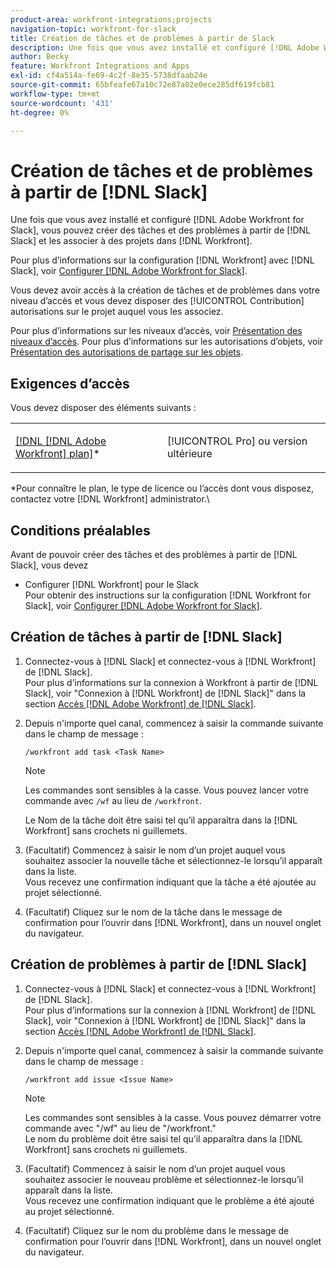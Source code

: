 ```yaml
---
product-area: workfront-integrations;projects
navigation-topic: workfront-for-slack
title: Création de tâches et de problèmes à partir de Slack
description: Une fois que vous avez installé et configuré [!DNL Adobe Workfront] pour Slack, vous pouvez créer des tâches et des problèmes à partir de Slack et les associer à des projets dans Workfront.
author: Becky
feature: Workfront Integrations and Apps
exl-id: cf4a514a-fe69-4c2f-8e35-5738dfaab24e
source-git-commit: 65bfeafe67a10c72e87a02e0ece285df619fcb81
workflow-type: tm+mt
source-wordcount: '431'
ht-degree: 0%

---
```


# Création de tâches et de problèmes à partir de [!DNL Slack]

Une fois que vous avez installé et configuré [!DNL Adobe Workfront for Slack], vous pouvez créer des tâches et des problèmes à partir de [!DNL Slack] et les associer à des projets dans [!DNL Workfront].

Pour plus d’informations sur la configuration [!DNL Workfront] avec [!DNL Slack], voir [Configurer [!DNL Adobe Workfront for Slack]](../../workfront-integrations-and-apps/using-workfront-with-slack/configure-workfront-for-slack.md).

Vous devez avoir accès à la création de tâches et de problèmes dans votre niveau d’accès et vous devez disposer des [!UICONTROL Contribution] autorisations sur le projet auquel vous les associez.

Pour plus d’informations sur les niveaux d’accès, voir [Présentation des niveaux d’accès](../../administration-and-setup/add-users/access-levels-and-object-permissions/access-levels-overview.md). Pour plus d’informations sur les autorisations d’objets, voir [Présentation des autorisations de partage sur les objets](../../workfront-basics/grant-and-request-access-to-objects/sharing-permissions-on-objects-overview.md).

## Exigences d’accès

Vous devez disposer des éléments suivants :

<table style="table-layout:auto"> 
 <col> 
 </col> 
 <col> 
 </col> 
 <tbody> 
  <tr> 
   <td role="rowheader"><a href="https://www.workfront.com/plans" target="_blank">[!DNL [!DNL Adobe Workfront] plan]</a>*</td> 
   <td> <p>[!UICONTROL Pro] ou version ultérieure</p> </td> 
  </tr> 
 </tbody> 
</table>

&#42;Pour connaître le plan, le type de licence ou l’accès dont vous disposez, contactez votre [!DNL Workfront] administrator.\

## Conditions préalables

Avant de pouvoir créer des tâches et des problèmes à partir de [!DNL Slack], vous devez

* Configurer [!DNL Workfront] pour le Slack\
   Pour obtenir des instructions sur la configuration [!DNL Workfront for Slack], voir [Configurer [!DNL Adobe Workfront for Slack]](../../workfront-integrations-and-apps/using-workfront-with-slack/configure-workfront-for-slack.md).

## Création de tâches à partir de [!DNL Slack]

1. Connectez-vous à [!DNL Slack] et connectez-vous à [!DNL Workfront] de [!DNL Slack].\
   Pour plus d’informations sur la connexion à Workfront à partir de [!DNL Slack], voir &quot;Connexion à [!DNL Workfront] de [!DNL Slack]&quot; dans la section [Accès [!DNL Adobe Workfront] de [!DNL Slack]](../../workfront-integrations-and-apps/using-workfront-with-slack/access-workfront-from-slack.md).

1. Depuis n&#39;importe quel canal, commencez à saisir la commande suivante dans le champ de message :

   `/workfront add task <Task Name>`

   >[!NOTE]
   >
   >Les commandes sont sensibles à la casse. Vous pouvez lancer votre commande avec `/wf` au lieu de `/workfront`.
   >  
   >Le Nom de la tâche doit être saisi tel qu’il apparaîtra dans la [!DNL Workfront] sans crochets ni guillemets.

1. (Facultatif) Commencez à saisir le nom d’un projet auquel vous souhaitez associer la nouvelle tâche et sélectionnez-le lorsqu’il apparaît dans la liste.\
   Vous recevez une confirmation indiquant que la tâche a été ajoutée au projet sélectionné.
1. (Facultatif) Cliquez sur le nom de la tâche dans le message de confirmation pour l’ouvrir dans [!DNL Workfront], dans un nouvel onglet du navigateur.

## Création de problèmes à partir de [!DNL Slack]

1. Connectez-vous à [!DNL Slack] et connectez-vous à [!DNL Workfront] de [!DNL Slack].\
   Pour plus d’informations sur la connexion à [!DNL Workfront] de [!DNL Slack], voir &quot;Connexion à [!DNL Workfront] de [!DNL Slack]&quot; dans la section [Accès [!DNL Adobe Workfront] de [!DNL Slack]](../../workfront-integrations-and-apps/using-workfront-with-slack/access-workfront-from-slack.md).

1. Depuis n&#39;importe quel canal, commencez à saisir la commande suivante dans le champ de message :

   `/workfront add issue <Issue Name>`

   >[!NOTE]
   >
   >Les commandes sont sensibles à la casse. Vous pouvez démarrer votre commande avec &quot;/wf&quot; au lieu de &quot;/workfront.&quot; \
   >Le nom du problème doit être saisi tel qu’il apparaîtra dans la [!DNL Workfront] sans crochets ni guillemets.

1. (Facultatif) Commencez à saisir le nom d’un projet auquel vous souhaitez associer le nouveau problème et sélectionnez-le lorsqu’il apparaît dans la liste.\
   Vous recevez une confirmation indiquant que le problème a été ajouté au projet sélectionné.
1. (Facultatif) Cliquez sur le nom du problème dans le message de confirmation pour l’ouvrir dans [!DNL Workfront], dans un nouvel onglet du navigateur.
